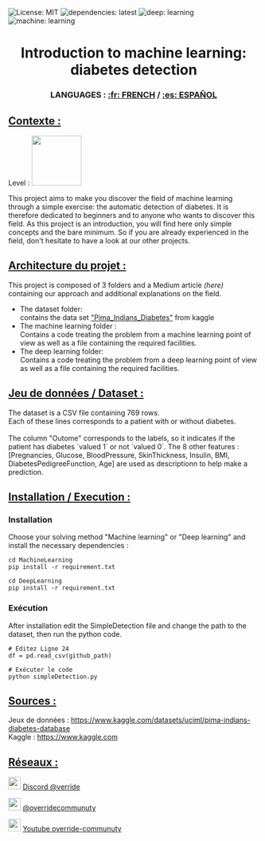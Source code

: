 

![License: MIT](https://img.shields.io/badge/Licence-MIT-green)
![dependencies: latest](https://img.shields.io/badge/dependencies-latest-brightgreen)
![deep: learning](https://img.shields.io/badge/deep-learning-orange)
![machine: learning](https://img.shields.io/badge/machine-learning-orange)

<!DOCTYPE html>

<html>
<h1 align="center"> Introduction to machine learning: diabetes detection </h1>
<h3 align="center"> LANGUAGES : <a href ="https://github.com/override-community/diabete-detection/blob/main/README.fr.md"> :fr: FRENCH</a> / <a href ="https://github.com/override-community/diabete-detection/blob/main/README.es.md"> :es: ESPAÑOL</a> </h3>
  
<h2><u> Contexte : </u></h2>
Level : <image src="Ressource/easy_lvl.png" width=100>

This project aims to make you discover the field of machine learning through a simple exercise: the automatic detection of diabetes.
It is therefore dedicated to beginners and to anyone who wants to discover this field.
As this project is an introduction, you will find here only simple concepts and the bare minimum.
So if you are already experienced in the field, don't hesitate to have a look at our other projects.


<h2><u>Architecture du projet :</h2></u>
This project is composed of 3 folders and a Medium article <i>(here)</i> containing our approach and additional explanations on the field.
  
<ul>
<li> The dataset folder: <br>
  contains the data set <a href ="https://www.kaggle.com/datasets/uciml/pima-indians-diabetes-database">"Pima_Indians_Diabetes"</a> from kaggle</li>

<li> The machine learning folder : <br>
  Contains a code treating the problem from a machine learning point of view as well as a file containing the required facilities. </li>

<li> The deep learning folder: <br>
  Contains a code treating the problem from a deep learning point of view as well as a file containing the required facilities.</li>

</ul>

<h2><u> Jeu de données / Dataset : </h2></u>
  The dataset is a CSV file containing 769 rows.<br>
  Each of these lines corresponds to a patient with or without diabetes.<br><br>
  The column "Outome" corresponds to the labels, so it indicates if the patient has diabetes `valued 1` or not `valued 0`.
  The 8 other features : [Pregnancies, Glucose, BloodPressure, SkinThickness, Insulin, BMI, DiabetesPedigreeFunction, Age] are used as descriptionn to help make a prediction.


  
  
<h2><u> Installation / Execution : </h2></u>
  <h3> Installation </h3>
    Choose your solving method "Machine learning" or "Deep learning" and install the necessary dependencies : </br>
    
    
    cd MachineLearning 
    pip install -r requirement.txt  
  
    cd DeepLearning 
    pip install -r requirement.txt
   
  <h3> Exécution </h3>
    After installation edit the SimpleDetection file and change the path to the dataset, then run the python code. <br>
    
    # Éditez Ligne 24
    df = pd.read_csv(github_path)

    # Exécuter le code
    python simpleDetection.py


  <h2><u> Sources : </h2></u>
Jeux de données : <a href ="https://www.kaggle.com/datasets/uciml/pima-indians-diabetes-database"> https://www.kaggle.com/datasets/uciml/pima-indians-diabetes-database </a> <br>
Kaggle : <a href ="https://www.kaggle.com"> https://www.kaggle.com </a>
  
<h2><u> Réseaux : </h2></u>
<p> <image src="Ressource/discord_icon.png" width=25 height=25> <a href="https://discord.gg/pgEUk9xVKe"> Discord @verride </a> </p>
<p> <image src="Ressource/medium_icon.png" width=25 height=25> <a href ="https://medium.com/@overridecommunuty" > @overridecommunuty </a> </p>
<p> <image src="Ressource/youtube_icon.png" width=25 height=25> <a href ="https://www.youtube.com/channel/UCHS2xgITwh7olsnznmq8o0A"> Youtube override-communuty </a> </p>
</html>
